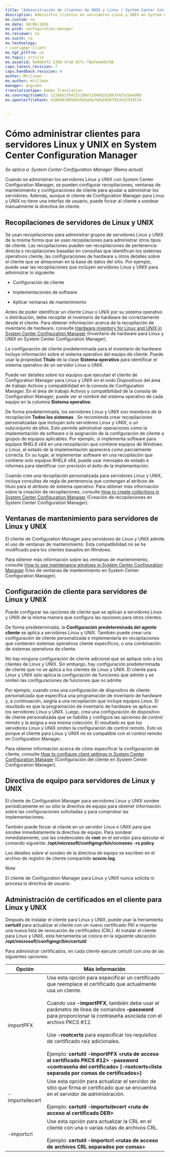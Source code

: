 ```yaml
---
title: "Administración de clientes de UNIX y Linux | System Center Configuration Manager"
description: Administre clientes en servidores Linux y UNIX en System Center Configuration Manager.
ms.custom: na
ms.date: 10/06/2016
ms.prod: configuration-manager
ms.reviewer: na
ms.suite: na
ms.technology:
- configmgr-client
ms.tgt_pltfrm: na
ms.topic: article
ms.assetid: 948664f2-239d-47a8-92fc-f8efeebd5796
caps.latest.revision: 7
caps.handback.revision: 0
author: Mtillman
ms.author: mtillman
manager: angrobe
translationtype: Human Translation
ms.sourcegitcommit: 1134bb2f04152288e72d40b1b1083f415cb4e900
ms.openlocfilehash: d10b6876058d19d3a9a750a59267913d15793574


---
```

# <a name="how-to-manage-clients-for-linux-and-unix-servers-in-system-center-configuration-manager"></a>Cómo administrar clientes para servidores Linux y UNIX en System Center Configuration Manager

*Se aplica a: System Center Configuration Manager (Rama actual)*

Cuando se administran los servidores Linux y UNIX con System Center Configuration Manager, se pueden configurar recopilaciones, ventanas de mantenimiento y configuraciones de cliente para ayudar a administrar los servidores. Además, aunque el cliente de Configuration Manager para Linux y UNIX no tiene una interfaz de usuario, puede forzar al cliente a sondear manualmente la directiva de cliente.

##  <a name="a-namebkmkcollectionsforlnua-collections-of-linux-and-unix-servers"></a><a name="BKMK_CollectionsforLnU"></a> Recopilaciones de servidores de Linux y UNIX  
 Se usan recopilaciones para administrar grupos de servidores Linux y UNIX de la misma forma que se usan recopilaciones para administrar otros tipos de cliente. Las recopilaciones pueden ser recopilaciones de pertenencia directa o recopilaciones basadas en consultas que identifican los sistemas operativos cliente, las configuraciones de hardware u otros detalles sobre el cliente que se almacenan en la base de datos del sitio. Por ejemplo, puede usar las recopilaciones que incluyen servidores Linux y UNIX para administrar lo siguiente:  

-   Configuración de cliente  

-   Implementaciones de software  

-   Aplicar ventanas de mantenimiento  

 Antes de poder identificar un cliente Linux o UNIX por su sistema operativo o distribución, debe recopilar el inventario de hardware de correctamente desde el cliente. Para obtener información acerca de la recopilación de inventario de hardware, consulte [Hardware inventory for Linux and UNIX in System Center Configuration Manager](../../../core/clients/manage/inventory/hardware-inventory-for-linux-and-unix.md) (Inventario de hardware para Linux y UNIX en System Center Configuration Manager).  

 La configuración de cliente predeterminada para el inventario de hardware incluye información sobre el sistema operativo del equipo de cliente. Puede usar la propiedad **Título** de la clase **Sistema operativo** para identificar el sistema operativo de un servidor Linux o UNIX.  

 Puede ver detalles sobre los equipos que ejecutan el cliente de Configuration Manager para Linux y UNIX en el nodo Dispositivos del área de trabajo Activos y compatibilidad en la consola de Configuration Manager. En el área de trabajo Activos y compatibilidad de la consola de Configuration Manager, puede ver el nombre del sistema operativo de cada equipo en la columna **Sistema operativo**.  

 De forma predeterminada, los servidores Linux y UNIX son miembros de la recopilación **Todos los sistemas** . Se recomienda crear recopilaciones personalizadas que incluyan solo servidores Linux y UNIX, o un subconjunto de ellos. Esto permite administrar operaciones como la implementación de software o la asignación de la configuración de cliente a grupos de equipos aplicables. Por ejemplo, si implementa software para equipos RHEL6 x64 en una recopilación que contiene equipos de Windows y Linux, el estado de la implementación aparecerá como parcialmente correcta. En su lugar, al implementar software en una recopilación que contiene solo equipos RHEL6 x64, puede usar mensajes de estado e informes para identificar con precisión el éxito de la implementación.  

 Cuando cree una recopilación personalizada para servidores Linux y UNIX, incluya consultas de regla de pertenencia que contengan el atributo de título para el atributo de sistema operativo. Para obtener más información sobre la creación de recopilaciones, consulte [How to create collections in System Center Configuration Manager](../../../core/clients/manage/collections/create-collections.md) (Creación de recopilaciones en System Center Configuration Manager).  

##  <a name="a-namebkmkmaintenancewindowsforlnua-maintenance-windows-for-linux-and-unix-servers"></a><a name="BKMK_MaintenanceWindowsforLnU"></a> Ventanas de mantenimiento para servidores de Linux y UNIX  
 El cliente de Configuration Manager para servidores de Linux y UNIX admite el uso de ventanas de mantenimiento. Esta compatibilidad no se ha modificado para los clientes basados en Windows.  

 Para obtener más información sobre las ventanas de mantenimiento, consulte [How to use maintenance windows in System Center Configuration Manager](../../../core/clients/manage/collections/use-maintenance-windows.md) (Uso de ventanas de mantenimiento en System Center Configuration Manager).  

##  <a name="a-namebkmkclientsettingsforlnua-client-settings-for-linux-and-unix-servers"></a><a name="BKMK_ClientSettingsforLnU"></a> Configuración de cliente para servidores de Linux y UNIX  
 Puede configurar las opciones de cliente que se aplican a servidores Linux y UNIX de la misma manera que configura las opciones para otros clientes.  

 De forma predeterminada, la **Configuración predeterminada del agente cliente** se aplica a servidores Linux y UNIX. También puede crear una configuración de cliente personalizada e implementarla en recopilaciones que contienen sistemas operativos cliente específicos, o una combinación de sistemas operativos de cliente.  

 No hay ninguna configuración de cliente adicional que se aplique solo a los clientes de Linux y UNIX. Sin embargo, hay configuración predeterminada de cliente que no se aplica a los clientes de Linux y UNIX. El cliente para Linux y UNIX solo aplica la configuración de funciones que admite y se omiten las configuraciones de funciones que no admite.  

 Por ejemplo, cuando crea una configuración de dispositivo de cliente personalizada que especifica una programación de inventario de hardware y, a continuación, asigna a una recopilación que incluye equipos Linux. El resultado es que la programación de inventario de hardware se aplica en los servidores Linux y UNIX. Luego, crea una configuración de dispositivo de cliente personalizada que se habilita y configura las opciones de control remoto y la asigna a esa misma colección. El resultado es que los servidores Linux y UNIX omiten la configuración de control remoto. Esto es porque el cliente para Linux y UNIX no es compatible con el control remoto en Configuration Manager.  

 Para obtener información acerca de cómo especificar la configuración de cliente, consulte [How to configure client settings in System Center Configuration Manager](../../../core/clients/deploy/configure-client-settings.md) (Configuración del cliente en System Center Configuration Manager).  

##  <a name="a-namebkmkpolicyforlnua-computer-policy-for-linux-and-unix-servers"></a><a name="BKMK_PolicyforLnU"></a> Directiva de equipo para servidores de Linux y UNIX  
 El cliente de Configuration Manager para servidores Linux y UNIX sondee periódicamente en su sitio la directiva de equipo para obtener información sobre las configuraciones solicitadas y para comprobar las implementaciones.  

 También puede forzar al cliente en un servidor Linux o UNIX para que sondee inmediatamente la directiva de equipo. Para sondear inmediatamente, use las credenciales de **root** en el servidor para ejecutar el comando siguiente: **/opt/microsoft/configmgr/bin/ccmexec -rs policy**  

 Los detalles sobre el sondeo de la directiva de equipo se escriben en el archivo de registro de cliente compartido **scxcm.log**.  

> [!NOTE]  
>  El cliente de Configuration Manager para Linux y UNIX nunca solicita ni procesa la directiva de usuario.  

##  <a name="a-namebkmkmanagelinuxcertsa-how-to-manage-certificates-on-the-client-for-linux-and-unix"></a><a name="BKMK_ManageLinuxCerts"></a> Administración de certificados en el cliente para Linux y UNIX  
 Después de instalar el cliente para Linux y UNIX, puede usar la herramienta **certutil** para actualizar el cliente con un nuevo certificado PKI e importar una nueva lista de revocación de certificados (CRL). Al instalar el cliente para Linux y UNIX, esta herramienta se coloca en la siguiente ubicación: **/opt/microsoft/configmgr/bin/certutil**  

 Para administrar certificados, en cada cliente ejecute certutil con una de las siguientes opciones:  

|Opción|Más información|  
|------------|----------------------|  
|importPFX|Use esta opción para especificar un certificado que reemplace el certificado que actualmente usa un cliente.<br /><br /> Cuando use **-importPFX**, también debe usar el parámetro de línea de comandos **–password** para proporcionar la contraseña asociada con el archivo PKCS #12.<br /><br /> Use **-rootcerts** para especificar los requisitos de certificado raíz adicionales.<br /><br /> Ejemplo: **certutil -importPFX &lt;ruta de acceso al certificado PKCS #12> -password &lt;contraseña del certificado\> [-rootcerts&lt;lista separada por comas de certificados>]**|  
|-importsitecert|Use esta opción para actualizar el servidor de sitio que firma el certificado que se encuentra en el servidor de administración.<br /><br /> Ejemplo: **certutil -importsitecert &lt;ruta de acceso al certificado DER\>**|  
|-importcrl|Use esta opción para actualizar la CRL en el cliente con una o varias rutas de archivos CRL.<br /><br /> Ejemplo: **certutil -importcrl &lt;rutas de acceso de archivos CRL separados por comas\>**|  



<!--HONumber=Nov16_HO1-->


